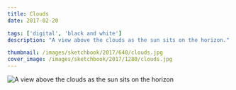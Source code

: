 ```yaml
---
title: Clouds
date: 2017-02-20

tags: ['digital', 'black and white']
description: "A view above the clouds as the sun sits on the horizon."

thumbnail: /images/sketchbook/2017/640/clouds.jpg
cover_image: /images/sketchbook/2017/1280/clouds.jpg
---
```


![A view above the clouds as the sun sits on the horizon](/images/sketchbook/2017/960/clouds.jpg)
